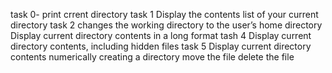  task 0- print crrent directory
task 1 Display the contents list of your current directory
task 2 changes the working directory to the user’s home directory
Display current directory contents in a long format
tash 4 Display current directory contents, including hidden files
task 5 Display current directory contents numerically
creating a directory
move the file
delete the file
